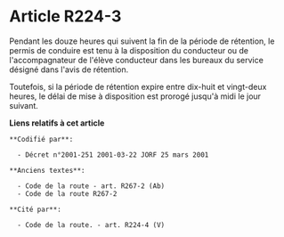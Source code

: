 # Article R224-3

Pendant les douze heures qui suivent la fin de la période de rétention, le permis de conduire est tenu à la disposition du
conducteur ou de l'accompagnateur de l'élève conducteur dans les bureaux du service désigné dans l'avis de rétention.

Toutefois, si la période de rétention expire entre dix-huit et vingt-deux heures, le délai de mise à disposition est prorogé
jusqu'à midi le jour suivant.

**Liens relatifs à cet article**

	**Codifié par**:

	  - Décret n°2001-251 2001-03-22 JORF 25 mars 2001

	**Anciens textes**:

	  - Code de la route - art. R267-2 (Ab)
	  - Code de la route R267-2

	**Cité par**:

	  - Code de la route. - art. R224-4 (V)
